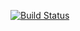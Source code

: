 
[![Build Status](https://travis-ci.com/jackiegitari1234/AndelaStackOverflow-lite.svg?branch=developer)](https://travis-ci.com/jackiegitari1234/AndelaStackOverflow-lite)

